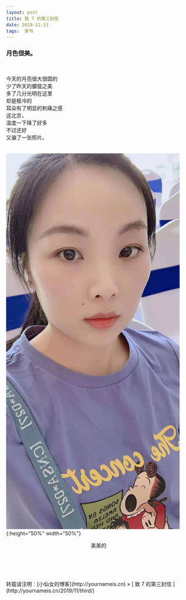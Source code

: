 ```yaml
---
layout: post  
title: 致 7 的第三封信 
date: 2019-11-13  
tags:  家书
---
```

### 月色很美。  

<br/> 

今天的月亮很大很圆的  
少了昨天的朦胧之美  
多了几分光明在这里  
却是极冷的  
耳朵有了明显的刺痛之感  
这北京，  
温度一下降了好多  
不过还好  
又骗了一张照片。  
<br/>
<br/>
![](/images/third/third.jpeg){:height="50%" width="50%"}

<center>
美美的
</center>

<br/> 
<br/> 
<br/> 
<br/> 
<br/> 
转载请注明：[小仙女的博客](http://yournameis.cn) » [ 致 7 的第三封信 ](http://yournameis.cn/2019/11/third/)  
<br/>